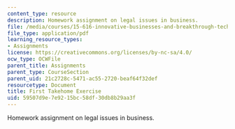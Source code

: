```yaml
---
content_type: resource
description: Homework assignment on legal issues in business.
file: /media/courses/15-616-innovative-businesses-and-breakthrough-technologies-the-legal-issues-fall-2004/59507d9e7e9215bc58df30db8b29aa3f_ex1.pdf
file_type: application/pdf
learning_resource_types:
- Assignments
license: https://creativecommons.org/licenses/by-nc-sa/4.0/
ocw_type: OCWFile
parent_title: Assignments
parent_type: CourseSection
parent_uid: 21c2728c-5471-ac55-2720-beaf64f32def
resourcetype: Document
title: First Takehome Exercise
uid: 59507d9e-7e92-15bc-58df-30db8b29aa3f
---
```

Homework assignment on legal issues in business.